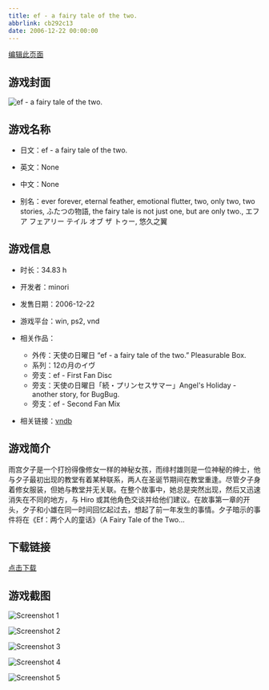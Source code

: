 ```yaml
---
title: ef - a fairy tale of the two.
abbrlink: cb292c13
date: 2006-12-22 00:00:00
---
```

[编辑此页面](https://github.com/ACG-3/ADV3-source/blob/main/source/_posts/games/ef%20-%20a%20fairy%20tale%20of%20the%20two.md)

## 游戏封面

![ef - a fairy tale of the two.](https://pan.timero.xyz/d/onedrive/img_lib_001/ef%20-%20a%20fairy%20tale%20of%20the%20two_cover.avif)


## 游戏名称

- 日文：ef - a fairy tale of the two.
- 英文：None
- 中文：None

- 别名：ever forever, eternal feather, emotional flutter, two, only two, two stories, ふたつの物語, the fairy tale is not just one, but are only two., エフ ア フェアリー テイル オブ ザ トゥー, 悠久之翼


## 游戏信息

- 时长：34.83 h
- 开发者：minori
- 发售日期：2006-12-22
- 游戏平台：win, ps2, vnd
- 相关作品：
   - 外传：天使の日曜日 “ef - a fairy tale of the two.” Pleasurable Box.
   - 系列：12の月のイヴ
   - 旁支：ef - First Fan Disc
   - 旁支：天使の日曜日「続・プリンセスサマー」Angel's Holiday - another story, for BugBug.
   - 旁支：ef - Second Fan Mix

- 相关链接：[vndb](https://vndb.org/v88)


## 游戏简介

雨宫夕子是一个打扮得像修女一样的神秘女孩，而绯村雄则是一位神秘的绅士，他与夕子最初出现的教堂有着某种联系，两人在圣诞节期间在教堂重逢。尽管夕子身着修女服装，但她与教堂并无关联。在整个故事中，她总是突然出现，然后又迅速消失在不同的地方，与 Hiro 或其他角色交谈并给他们建议。在故事第一章的开头，夕子和小雄在同一时间回忆起过去，想起了前一年发生的事情。夕子暗示的事件将在《Ef：两个人的童话》（A Fairy Tale of the Two...




## 下载链接

[点击下载](https://pan.timero.xyz/onedrive/adv_lib_001/ef%20-%20a%20fairy%20tale%20of%20the%20two)


## 游戏截图


![Screenshot 1](https://pan.timero.xyz/d/onedrive/img_lib_001/ef%20-%20a%20fairy%20tale%20of%20the%20two_Screenshot_1.avif)

![Screenshot 2](https://pan.timero.xyz/d/onedrive/img_lib_001/ef%20-%20a%20fairy%20tale%20of%20the%20two_Screenshot_2.avif)

![Screenshot 3](https://pan.timero.xyz/d/onedrive/img_lib_001/ef%20-%20a%20fairy%20tale%20of%20the%20two_Screenshot_3.avif)

![Screenshot 4](https://pan.timero.xyz/d/onedrive/img_lib_001/ef%20-%20a%20fairy%20tale%20of%20the%20two_Screenshot_4.avif)

![Screenshot 5](https://pan.timero.xyz/d/onedrive/img_lib_001/ef%20-%20a%20fairy%20tale%20of%20the%20two_Screenshot_5.avif)

